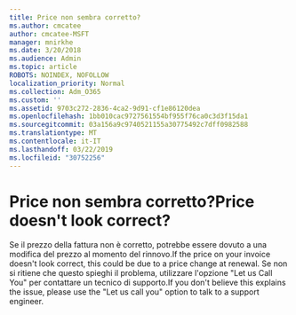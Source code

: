 ```yaml
---
title: Price non sembra corretto?
ms.author: cmcatee
author: cmcatee-MSFT
manager: mnirkhe
ms.date: 3/20/2018
ms.audience: Admin
ms.topic: article
ROBOTS: NOINDEX, NOFOLLOW
localization_priority: Normal
ms.collection: Adm_O365
ms.custom: ''
ms.assetid: 9703c272-2836-4ca2-9d91-cf1e86120dea
ms.openlocfilehash: 1bb010cac9727561554bf955f76ca0c3d3f15da1
ms.sourcegitcommit: 03a156a9c9740521155a30775492c7dff0982588
ms.translationtype: MT
ms.contentlocale: it-IT
ms.lasthandoff: 03/22/2019
ms.locfileid: "30752256"
---
```

# <a name="price-doesnt-look-correct"></a><span data-ttu-id="fc8a3-102">Price non sembra corretto?</span><span class="sxs-lookup"><span data-stu-id="fc8a3-102">Price doesn't look correct?</span></span>

<span data-ttu-id="fc8a3-103">Se il prezzo della fattura non è corretto, potrebbe essere dovuto a una modifica del prezzo al momento del rinnovo.</span><span class="sxs-lookup"><span data-stu-id="fc8a3-103">If the price on your invoice doesn't look correct, this could be due to a price change at renewal.</span></span> <span data-ttu-id="fc8a3-104">Se non si ritiene che questo spieghi il problema, utilizzare l'opzione "Let us Call You" per contattare un tecnico di supporto.</span><span class="sxs-lookup"><span data-stu-id="fc8a3-104">If you don't believe this explains the issue, please use the "Let us call you" option to talk to a support engineer.</span></span>
  

